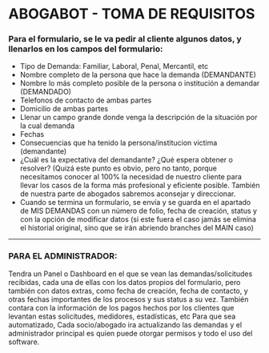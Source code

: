 # ABOGABOT - TOMA DE REQUISITOS


### Para el formulario, se le va pedir al cliente algunos datos, y llenarlos en los campos del formulario:
* Tipo de Demanda: Familiar, Laboral, Penal, Mercantil, etc
* Nombre completo de la persona que hace la demanda (DEMANDANTE)
* Nombre lo más completo posible de la persona o institución a demandar (DEMANDADO)
* Telefonos de contacto de ambas partes
* Domicilio de ambas partes
* Llenar un campo grande donde venga la descripción de la situación por la cual demanda
* Fechas
* Consecuencias que ha tenido la persona/institucion victima (demandante)
* ¿Cuál es la expectativa del demandante? ¿Qué espera obtener o resolver? (Quizá este punto es obvio, pero no tanto, porque necesitamos conocer al 100% la necesidad de nuestro cliente para llevar los casos de la forma más profesional y eficiente posible. También de nuestra parte de abogados sabremos aconsejar y direccionar.
* Cuando se termina un formulario, se envía y se guarda en el apartado de MIS DEMANDAS con un número de folio, fecha de creación, status y con la opción de modificar datos (si este fuera el caso jamás se elimina el historial original, sino que se irán abriendo branches del MAIN caso)

---

### PARA EL ADMINISTRADOR:
Tendra un Panel o Dashboard en el que se vean las demandas/solicitudes recibidas, cada una de ellas con los datos propios del formulario, pero también con datos extras, como fecha de creación, fecha de contacto, y otras fechas importantes de los procesos y sus status a su vez. También contara con la información de los pagos hechos por los clientes que levantan estas solicitudes, medidores, estadísticas, etc
Para que sea automatizado, Cada socio/abogado ira actualizando las demandas y el administrador principal es quien puede otorgar permisos y todo el uso del software.
